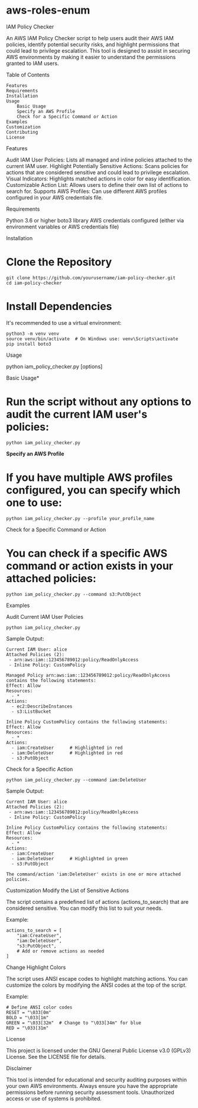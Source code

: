 # aws-roles-enum
IAM Policy Checker

An AWS IAM Policy Checker script to help users 
audit their AWS IAM policies, identify potential security risks, 
and highlight permissions that could lead to privilege escalation. 
This tool is designed to assist in securing AWS environments by making 
it easier to understand the permissions granted to IAM users.

Table of Contents

    Features
    Requirements
    Installation
    Usage
        Basic Usage
        Specify an AWS Profile
        Check for a Specific Command or Action
    Examples
    Customization
    Contributing
    License

Features

  Audit IAM User Policies: Lists all managed and inline policies attached to the current IAM user.
  Highlight Potentially Sensitive Actions: Scans policies for actions that are considered sensitive and could lead to privilege escalation.
  Visual Indicators: Highlights matched actions in color for easy identification.
  Customizable Action List: Allows users to define their own list of actions to search for.
  Supports AWS Profiles: Can use different AWS profiles configured in your AWS credentials file.

Requirements

  Python 3.6 or higher
  boto3 library
  AWS credentials configured (either via environment variables or AWS credentials file)

Installation

  # Clone the Repository

    git clone https://github.com/yourusername/iam-policy-checker.git
    cd iam-policy-checker

  # Install Dependencies

  It's recommended to use a virtual environment:

    python3 -m venv venv
    source venv/bin/activate  # On Windows use: venv\Scripts\activate
    pip install boto3

Usage

  python iam_policy_checker.py [options]

  Basic Usage*
  # Run the script without any options to audit the current IAM user's policies:

    python iam_policy_checker.py

  **Specify an AWS Profile**
  # If you have multiple AWS profiles configured, you can specify which one to use:

    python iam_policy_checker.py --profile your_profile_name

  Check for a Specific Command or Action
  # You can check if a specific AWS command or action exists in your attached policies:

    python iam_policy_checker.py --command s3:PutObject


Examples

  Audit Current IAM User Policies

    python iam_policy_checker.py

  Sample Output:

    Current IAM User: alice
    Attached Policies (2):
     - arn:aws:iam::123456789012:policy/ReadOnlyAccess
     - Inline Policy: CustomPolicy
    
    Managed Policy arn:aws:iam::123456789012:policy/ReadOnlyAccess contains the following statements:
    Effect: Allow
    Resources:
      - *
    Actions:
      - ec2:DescribeInstances
      - s3:ListBucket
    
    Inline Policy CustomPolicy contains the following statements:
    Effect: Allow
    Resources:
      - *
    Actions:
      - iam:CreateUser      # Highlighted in red
      - iam:DeleteUser      # Highlighted in red
      - s3:PutObject
    
  Check for a Specific Action

    python iam_policy_checker.py --command iam:DeleteUser

  Sample Output:

    Current IAM User: alice
    Attached Policies (2):
     - arn:aws:iam::123456789012:policy/ReadOnlyAccess
     - Inline Policy: CustomPolicy

    Inline Policy CustomPolicy contains the following statements:
    Effect: Allow
    Resources:
      - *
    Actions:
      - iam:CreateUser
      - iam:DeleteUser      # Highlighted in green
      - s3:PutObject

    The command/action 'iam:DeleteUser' exists in one or more attached policies.

Customization
  Modify the List of Sensitive Actions

  The script contains a predefined list of actions (actions_to_search) 
  that are considered sensitive. You can modify this list to suit your needs.

  Example:

    actions_to_search = [
        "iam:CreateUser",
        "iam:DeleteUser",
        "s3:PutObject",
        # Add or remove actions as needed
    ]

  Change Highlight Colors

  The script uses ANSI escape codes to highlight matching actions. 
  You can customize the colors by modifying the ANSI codes at the top of the script.

  Example:
  
    # Define ANSI color codes
    RESET = "\033[0m"
    BOLD = "\033[1m"
    GREEN = "\033[32m"  # Change to "\033[34m" for blue
    RED = "\033[31m"
    
License

  This project is licensed under the GNU General Public License v3.0 (GPLv3) License. 
  See the LICENSE file for details.

Disclaimer 
  
  This tool is intended for educational and security auditing purposes within your own AWS environments. 
  Always ensure you have the appropriate permissions before running security assessment tools. 
  Unauthorized access or use of systems is prohibited.
  
